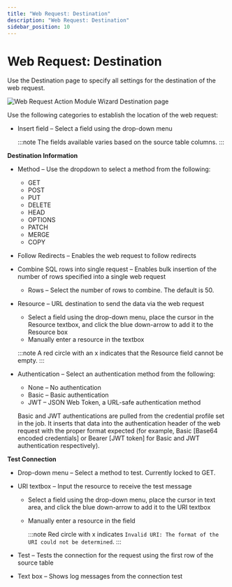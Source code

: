 ```yaml
---
title: "Web Request: Destination"
description: "Web Request: Destination"
sidebar_position: 10
---
```


# Web Request: Destination

Use the Destination page to specify all settings for the destination of the web request.

![Web Request Action Module Wizard Destination page](/img/product_docs/accessanalyzer/11.6/admin/action/webrequest/destination.webp)

Use the following categories to establish the location of the web request:

- Insert field – Select a field using the drop-down menu

    :::note
    The fields available varies based on the source table columns.
    :::


**Destination Information**

- Method – Use the dropdown to select a method from the following:

    - GET
    - POST
    - PUT
    - DELETE
    - HEAD
    - OPTIONS
    - PATCH
    - MERGE
    - COPY

- Follow Redirects – Enables the web request to follow redirects
- Combine SQL rows into single request – Enables bulk insertion of the number of rows specified into
  a single web request

    - Rows – Select the number of rows to combine. The default is 50.

- Resource – URL destination to send the data via the web request

    - Select a field using the drop-down menu, place the cursor in the Resource textbox, and click
      the blue down-arrow to add it to the Resource box
    - Manually enter a resource in the textbox

    :::note
    A red circle with an x indicates that the Resource field cannot be empty.
    :::


- Authentication – Select an authentication method from the following:

    - None – No authentication
    - Basic – Basic authentication
    - JWT – JSON Web Token, a URL-safe authentication method

    Basic and JWT authentications are pulled from the credential profile set in the job. It inserts
    that data into the authentication header of the web request with the proper format expected (for
    example, Basic [Base64 encoded credentials] or Bearer [JWT token] for Basic and JWT
    authentication respectively).

**Test Connection**

- Drop-down menu – Select a method to test. Currently locked to GET.
- URI textbox – Input the resource to receive the test message

    - Select a field using the drop-down menu, place the cursor in text area, and click the blue
      down-arrow to add it to the URI textbox
    - Manually enter a resource in the field

        :::note
        Red circle with x indicates
        `Invalid URI: The format of the URI could not be determined`.
        :::


- Test – Tests the connection for the request using the first row of the source table
- Text box – Shows log messages from the connection test
